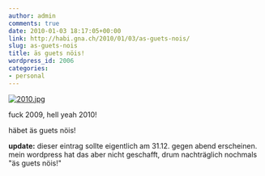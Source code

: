 ```yaml
---
author: admin
comments: true
date: 2010-01-03 18:17:05+00:00
link: http://habi.gna.ch/2010/01/03/as-guets-nois/
slug: as-guets-nois
title: äs guets nöis!
wordpress_id: 2006
categories:
- personal
---
```


[![2010.jpg](http://habi.gna.ch/wp-content/uploads/2009/12/2010-tm.jpg)](http://habi.gna.ch/wp-content/uploads/2009/12/2010.jpg)

  



fuck 2009, hell yeah 2010!




häbet äs guets nöis!




**update:** dieser eintrag sollte eigentlich am 31.12. gegen abend erscheinen. mein wordpress hat das aber nicht geschafft, drum nachträglich nochmals "äs guets nöis!"




